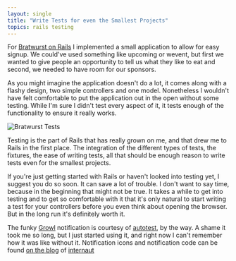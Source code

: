 ```yaml
---
layout: single
title: "Write Tests for even the Smallest Projects"
topics: rails testing
---
```

For [Bratwurst on Rails](http://www.bratwurst-on-rails.com) I implemented a small application to allow for easy signup. We could've used something like upcoming or wevent, but first we wanted to give people an opportunity to tell us what they like to eat and second, we needed to have room for our sponsors.

As you might imagine the application doesn't do a lot, it comes along with a flashy design, two simple controllers and one model. Nonetheless I wouldn't have felt comfortable to put the application out in the open without some testing. While I'm sure I didn't test every aspect of it, it tests enough of the functionality to ensure it really works.

![Bratwurst Tests](http://myskitch.com/mattie/picture_1-20070911-111552.jpg)

Testing is the part of Rails that has really grown on me, and that drew me to Rails in the first place. The integration of the different types of tests, the fixtures, the ease of writing tests, all that should be enough reason to write tests even for the smallest projects.

If you're just getting started with Rails or haven't looked into testing yet, I suggest you do so soon. It can save a lot of trouble. I don't want to say time, because in the beginning that might not be true. It takes a while to get into testing and to get so comfortable with it that it's only natural to start writing a test for your controllers before you even think about opening the browser. But in the long run it's definitely worth it.

The funky [Growl](http://www.growl.info/) notification is courtesy of [autotest](http://www.zenspider.com/ZSS/Products/ZenTest/), by the way. A shame it took me so long, but I just started using it, and right now I can't remember how it was like without it. Notification icons and notification code can be found [on the blog](http://blog.internautdesign.com/2006/11/12/autotest-growl-goodness) of [internaut](http://internautdesign.com/)